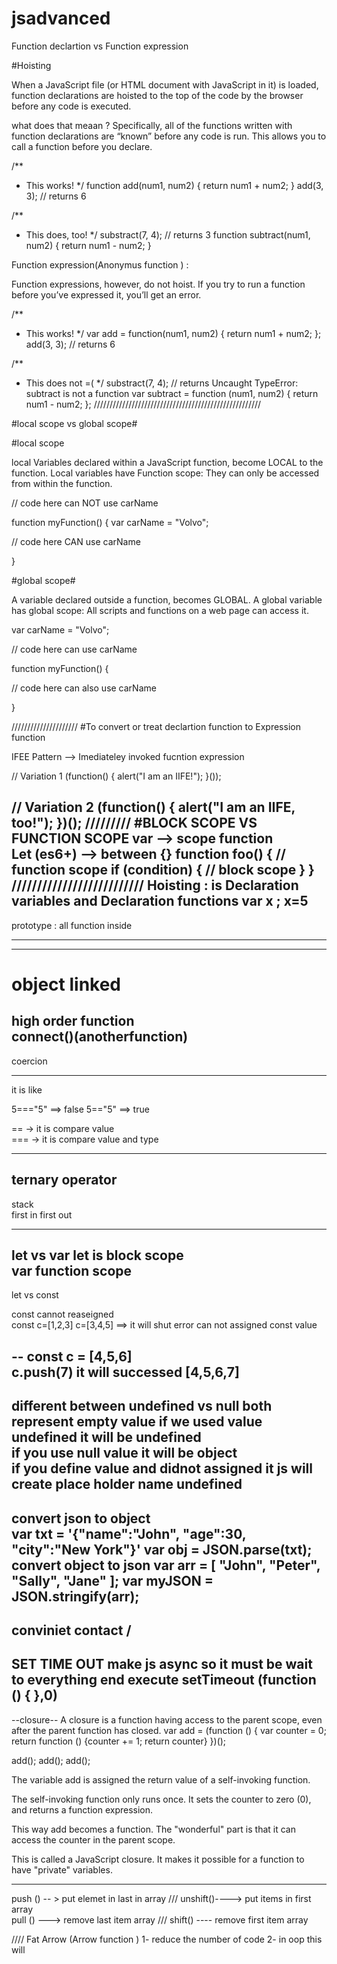 # jsadvanced

Function declartion  vs Function expression

#Hoisting

When a JavaScript file (or HTML document with JavaScript in it) is loaded, function declarations are hoisted to the top of the code by the browser before any code is executed.

what does that meaan ? 
Specifically, all of the functions written with function declarations are “known” before any code is run. This allows you to call a function before you declare.

/**
 * This works!
 */
function add(num1, num2) {
	return num1 + num2;
}
add(3, 3); // returns 6


/**
 * This does, too!
 */
substract(7, 4); // returns 3
function subtract(num1, num2) {
	return num1 - num2;
}

Function expression(Anonymus function ) :

Function expressions, however, do not hoist. If you try to run a function before you’ve expressed it, you’ll get an error.

/**
 * This works!
 */
var add = function(num1, num2) {
	return num1 + num2;
};
add(3, 3); // returns 6


/**
 * This does not =(
 */
substract(7, 4); // returns Uncaught TypeError: subtract is not a function
var subtract = function (num1, num2) {
	return num1 - num2;
};
/////////////////////////////////////////////////////

#local scope vs global scope# 

#local scope

local Variables declared within a JavaScript function, become LOCAL to the function.
Local variables have Function scope: They can only be accessed from within the function.

// code here can NOT use carName

function myFunction() {
  var carName = "Volvo";

  // code here CAN use carName

}

#global scope# 

A variable declared outside a function, becomes GLOBAL.
A global variable has global scope: All scripts and functions on a web page can access it. 

var carName = "Volvo";

// code here can use carName

function myFunction() {

  // code here can also use carName 

}

/////////////////////
#To convert or treat declartion function to Expression function 

IFEE Pattern  --> Imediateley invoked fucntion  expression  

// Variation 1
(function() {
    alert("I am an IIFE!");
}());

// Variation 2
(function() {
    alert("I am an IIFE, too!");
})();
/////////
#BLOCK SCOPE VS FUNCTION SCOPE 
var --> scope function  
Let (es6+) --> between  {}
function foo() {
    // function scope
    if (condition) {
        // block scope
    }
}
//////////////////////////
Hoisting : 
 is Declaration variables and Declaration functions 
 var x ; 
 x=5 
------------
prototype :
all function inside 

----

---- 
object  linked 
===

high order function  
connect()(anotherfunction)
------
coercion 

---


it is like 

5==="5"   ==>  false 
5=="5"    ==> true 


==  ->  it is compare  value  
=== ->  it is compare value and type

---------

ternary operator 
----
stack  
first in first out 

----
let vs var 
let is block scope  
var  function scope 
----

let vs const 

const  cannot reaseigned  
const c=[1,2,3]
c=[3,4,5]  ==> it will  shut error can not assigned const value  

--
const c = [4,5,6]  
c.push(7)  it will successed  [4,5,6,7]
-----

different between  undefined  vs null 
both represent empty value 
if we used value  undefined  it will  be undefined  
if you use  null value  it will be object  
if you  define value and didnot assigned  it  js will create place holder name undefined 
---
convert json to  object  
var txt = '{"name":"John", "age":30, "city":"New York"}'
var obj = JSON.parse(txt);
convert object  to json 
var arr = [ "John", "Peter", "Sally", "Jane" ];
var myJSON = JSON.stringify(arr);
---

conviniet contact / 
---

SET TIME OUT make  js  async   so it must be wait to everything  end  execute 
setTimeout (function () {
},0)
-------
--closure--
A closure is a function having access to the parent scope, even after the parent function has closed.
var add = (function () {
  var counter = 0;
  return function () {counter += 1; return counter}
})();

add();
add();
add();

The variable add is assigned the return value of a self-invoking function.

The self-invoking function only runs once. It sets the counter to zero (0), and returns a function expression.

This way add becomes a function. The "wonderful" part is that it can access the counter in the parent scope.

This is called a JavaScript closure. It makes it possible for a function to have "private" variables.

----
push ()  -- >   put elemet in last in array  ///  unshift()---->  put items in first  array   
pull ()  --->  remove last  item array         ///  shift()  ---- remove first item  array 

////
Fat Arrow (Arrow function  ) 
1- reduce the number of code 
2- in oop  this will  

